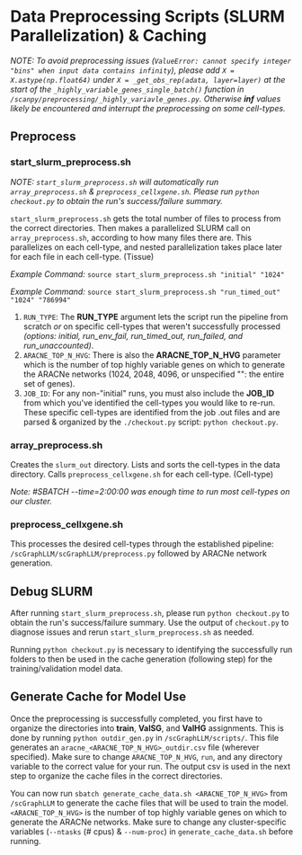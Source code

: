 # Data Preprocessing Scripts (SLURM Parallelization) & Caching

_NOTE: To avoid preprocessing issues (`ValueError: cannot specify integer "bins" when input data contains infinity`), please add `X = X.astype(np.float64)` under `X = _get_obs_rep(adata, layer=layer)` at the start of the `_highly_variable_genes_single_batch()` function in `/scanpy/preprocessing/_highly_variavle_genes.py`. Otherwise __inf__ values likely be encountered and interrupt the preprocessing on some cell-types._

## Preprocess

### start_slurm_preprocess.sh

_NOTE: `start_slurm_preprocess.sh` will automatically run `array_preprocess.sh` & `preprocess_cellxgene.sh`. Please run `python checkout.py` to obtain the run's success/failure summary._

`start_slurm_preprocess.sh` gets the total number of files to process from the correct directories. Then makes a parallelized SLURM call on `array_preprocess.sh`, according to how many files there are. This parallelizes on each cell-type, and nested parallelization takes place later for each file in each cell-type. (Tissue)

_Example Command:_ `source start_slurm_preprocess.sh "initial" "1024"`

_Example Command:_ `source start_slurm_preprocess.sh "run_timed_out" "1024" "786994"`

1. `RUN_TYPE`: The **RUN_TYPE** argument lets the script run the pipeline from scratch _or_ on specific cell-types that weren't successfully processed _(options: initial, run_env_fail, run_timed_out, run_failed, and run_unaccounted)_. 
1. `ARACNE_TOP_N_HVG`: There is also the **ARACNE_TOP_N_HVG** parameter which is the number of top highly variable genes on which to generate the ARACNe networks (1024, 2048, 4096, or unspecified "": the entire set of genes). 
1. `JOB_ID`: For any non-"initial" runs, you must also include the **JOB_ID** from which you've identified the cell-types you would like to re-run. These specific cell-types are identified from the job .out files and are parsed & organized by the `./checkout.py` script: `python checkout.py`.

### array_preprocess.sh

Creates the `slurm_out` directory. Lists and sorts the cell-types in the data directory. Calls `preprocess_cellxgene.sh` for each cell-type. (Cell-type)

_Note: #SBATCH --time=2:00:00 was enough time to run most cell-types on our cluster._

### preprocess_cellxgene.sh

This processes the desired cell-types through the established pipeline: `/scGraphLLM/scGraphLLM/preprocess.py` followed by ARACNe network generation.

## Debug SLURM

After running `start_slurm_preprocess.sh`, please run `python checkout.py` to obtain the run's success/failure summary. Use the output of `checkout.py` to diagnose issues and rerun `start_slurm_preprocess.sh` as needed.

Running `python checkout.py` is necessary to identifying the successfully run folders to then be used in the cache generation (following step) for the training/validation model data.

## Generate Cache for Model Use

Once the preprocessing is successfully completed, you first have to organize the directories into __train__, __ValSG__, and __ValHG__ assignments. This is done by running `python outdir_gen.py` in `/scGraphLLM/scripts/`. This file generates an `aracne_<ARACNE_TOP_N_HVG>_outdir.csv` file (wherever specified). Make sure to change `ARACNE_TOP_N_HVG`, `run`, and any directory variable to the correct value for your run. The output csv is used in the next step to organize the cache files in the correct directories.

You can now run `sbatch generate_cache_data.sh <ARACNE_TOP_N_HVG>` from `/scGraphLLM` to generate the cache files that will be used to train the model. `<ARACNE_TOP_N_HVG>` is the number of top highly variable genes on which to generate the ARACNe networks. Make sure to change any cluster-specific variables (`--ntasks` (# cpus) & `--num-proc`) in `generate_cache_data.sh` before running.